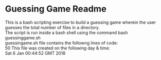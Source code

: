 # Guessing Game Readme  
This is a bash scripting exercise to build a guessing game wherein the user guesses the total number of files in a directory.  
The script is run inside a bash shell using the command bash guessinggame.sh  
guessingame.sh file contains the followng lines of code:  
50
  This file was created on the following day & time:  
Sat  6 Jan 00:44:52 GMT 2018
